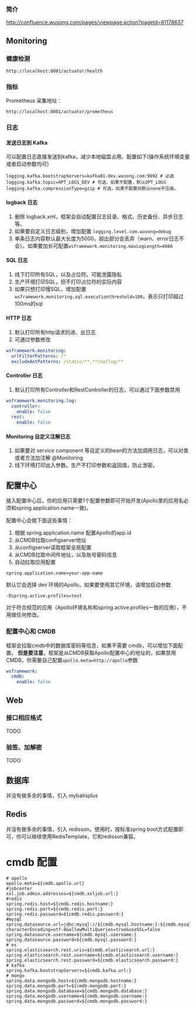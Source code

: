 ### 简介 ###

http://confluence.wusong.com/pages/viewpage.action?pageId=61178637


## Monitoring
### 健康检测
```shell
http://localhost:8081/actuator/health
```
### 指标
Prometheus 采集地址：
```shell
http://localhost:8081/actuator/prometheus
```
### 日志
#### 发送日志到 Kafka
可以配置日志直接发送到kafka，减少本地磁盘占用。配置如下(操作系统环境变量或者启动参数均可)
```shell
logging.kafka.bootstrapServers=kafka01-dev.wusong.com:9092 # 必选
logging.kafka.topic=OPT_LOGS_DEV # 可选，如果不配置，默认OPT_LOGS
logging.kafka.compressionType=gzip # 可选，如果不配置则默认none不压缩。
```

#### logback 日志
1. 删除 logback.xml，框架会自动配置日志目录、格式、历史备份、异步日志等。
2. 如果要自定义日志级别，增加配置 `logging.level.com.wusong=debug`
3. 单条日志内容默认最大长度为5000，超出部分会丢弃（warn、error日志不会）。如果要加长可配置`wsframework.monitoring.maxLogLength=6666`

#### SQL 日志
1. 线下打印所有SQL，以及占位符。可能泄露隐私
2. 生产环境打印SQL，但不打印占位符的实际内容
3. 如果只想打印慢SQL，增加配置 `wsframework.monitoring.sql.executionthreshold=100`，表示只打印超过100ms的sql
#### HTTP 日志
1. 默认打印所有http请求的进、出日志
2. 可通过参数修改
```yaml
wsframework.monitoring:
  urlFilterPatterns: /*
  excludeAntPatterns: /static/**,**/no/log/**
```
#### Controller 日志
1. 默认打印所有Controller和RestController的日志，可以通过下面参数禁用
```yaml
wsframework.monitoring.log:
  controller: 
    enable: false
  rest: 
    enable: false
```
#### Monitoring 自定义注解日志
1. 如果要对 service component 等自定义的bean的方法加调用日志，可以对类或者方法加注解 @Monitoring
2. 线下环境打印出入参数。生产不打印参数和返回值，防止泄密。

## 配置中心
接入配置中心后，你的应用只需要1个配置参数即可开始开发(Apollo里的应用名必须和spring.application.name一致)。

配置中心会做下面这些事情：
1. 根据 spring.application.name 配置Apollo的app.id
2. 从CMDB拉取configserver地址
3. 从configserver读取框架全局配置
4. 从CMDB拉取中间件地址，以及账号密码信息
5. 自动拉取应用配置

```shell
spring.application.name=your-app-name
```
默认它会选择 dev 环境的Apollo。如果要使用其它环境，请增加启动参数
```shell
-Dspring.active.profiles=test
```
对于符合规范的应用（Apollo环境名称和spring.active.profiles一致的应用），不用做任何修改。

### 配置中心和 CMDB
框架会拉取cmdb中的数据库密码等信息，如果不需要 cmdb，可以增加下面配置。
**但是要注意**，框架是从CMDB获取Apollo配置中心的地址的，如果禁用CMDB，你需要自己配置`apollo.meta=http://apollo`参数
```yaml
wsframework:
  cmdb:
    enable: false
```

## Web

### 接口相应格式
TODO
### 验签、加解密
TODO
## 数据库
并没有做多余的事情，引入 mybatisplus
## Redis
并没有做多余的事情，引入 redisson。使用时，按标准spring boot方式配置即可，你可以继续使用RedisTemplate，它和redisson兼容。

# cmdb 配置
```properties
# apollo
apollo.meta=${cmdb.apollo.url}
#jobcenter
xxl.job.admin.addresses=${cmdb.xxljob.url:}
#redis
spring.redis.host=${cmdb.redis.hostname:}
spring.redis.port=${cmdb.redis.port:}
spring.redis.password=${cmdb.redis.password:}
#mysql
spring.datasource.url=jdbc:mysql://${cmdb.mysql.hostname:}:${cmdb.mysql.port:}/${cmdb.mysql.database:}?characterEncoding=utf-8&allowMultiQueries=true&useSSL=false
spring.datasource.username=${cmdb.mysql.username:}
spring.datasource.password=${cmdb.mysql.password:}
# es
spring.elasticsearch.rest.uris=${cmdb.elasticsearch.url:}
spring.elasticsearch.rest.username=${cmdb.elasticsearch.username:}
spring.elasticsearch.rest.password=${cmdb.elasticsearch.password:}
# kafka
spring.kafka.bootstrapServers=${cmdb.kafka.url:}
# mongo
spring.data.mongodb.host=${cmdb.mongodb.hostname:}
spring.data.mongodb.port=${cmdb.mongodb.port:}
spring.data.mongodb.database=${cmdb.mongodb.database:}
spring.data.mongodb.username=${cmdb.mongodb.username:}
spring.data.mongodb.password=${cmdb.mongodb.password:}
```